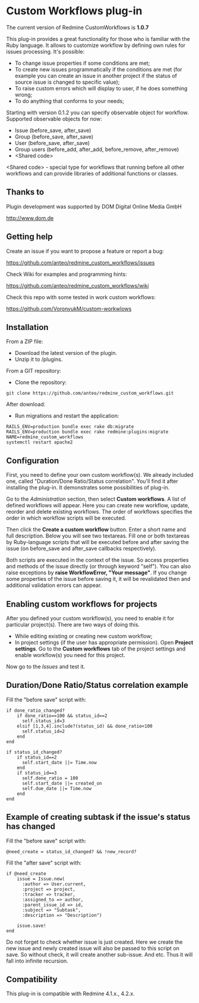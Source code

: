 Custom Workflows plug-in
========================

The current version of Redmine CustomWorkflows is **1.0.7**

This plug-in provides a great functionality for those who is familiar with the Ruby language.
It allows to customize workflow by defining own rules for issues processing. It's possible:
* To change issue properties if some conditions are met;
* To create new issues programmatically if the conditions are met (for example you can create an issue in another project if the status of source issue is changed to specific value);
* To raise custom errors which will display to user, if he does something wrong;
* To do anything that conforms to your needs;

Starting with version 0.1.2 you can specify observable object for workflow. Supported observable objects for now:
* Issue (before_save, after_save)
* Group (before_save, after_save)
* User (before_save, after_save)
* Group users (before_add, after_add, before_remove, after_remove)
* \<Shared code\>

\<Shared code\> - special type for workflows that running before all other workflows and can provide libraries of additional functions or classes.

Thanks to
---------

Plugin development was supported by DOM Digital Online Media GmbH

http://www.dom.de

Getting help
------------

Create an issue if you want to propose a feature or report a bug:

https://github.com/anteo/redmine_custom_workflows/issues

Check Wiki for examples and programming hints:

https://github.com/anteo/redmine_custom_workflows/wiki

Check this repo with some tested in work custom workflows:

https://github.com/VoronyukM/custom-workwlows

Installation
------------

From a ZIP file:

* Download the latest version of the plugin.
* Unzip it to /plugins.

From a GIT repository:

* Clone  the repository:

```
git clone https://github.com/anteo/redmine_custom_workflows.git
```

After download:

* Run migrations and restart the application:

```
RAILS_ENV=production bundle exec rake db:migrate
RAILS_ENV=production bundle exec rake redmine:plugins:migrate NAME=redmine_custom_workflows
systemctl restart apache2
```

Configuration
-------------

First, you need to define your own custom workflow(s). We already included one, called "Duration/Done Ratio/Status correlation". You'll find it after installing the plug-in. It demonstrates some possibilities of plug-in.

Go to the *Administration* section, then select <b>Custom workflows</b>. A list of defined workflows will appear. Here you can create new workflow, update, reorder and delete existing workflows. The order of workflows specifies the order in which workflow scripts will be executed.

Then click the <b>Create a custom workflow</b> button. Enter a short name and full description. Below you will see two textareas. Fill one or both textareas by Ruby-language scripts that will be executed before and after saving the issue (on before_save and after_save callbacks respectively).

Both scripts are executed in the context of the issue. So access properties and methods of the issue directly (or through keyword "self"). You can also raise exceptions by <b>raise WorkflowError, "Your message"</b>. If you change some properties of the issue before saving it, it will be revalidated then and additional validation errors can appear.

Enabling custom workflows for projects
-------------------------------

After you defined your custom workflow(s), you need to enable it for particular project(s). There are two ways of doing this.
* While editing existing or creating new custom workflow;
* In project settings (if the user has appropriate permission). Open <b>Project settings</b>. Go to the <b>Custom workflows</b> tab of the project settings and enable workflow(s) you need for this project.

Now go to the *Issues* and test it.

Duration/Done Ratio/Status correlation example
----------------------------------------------

Fill the "before save" script with:

    if done_ratio_changed?
        if done_ratio==100 && status_id==2
          self.status_id=3
        elsif [1,3,4].include?(status_id) && done_ratio<100
          self.status_id=2
        end
    end
    
    if status_id_changed?
        if status_id==2
          self.start_date ||= Time.now
        end
        if status_id==3
          self.done_ratio = 100
          self.start_date ||= created_on
          self.due_date ||= Time.now
        end
    end

Example of creating subtask if the issue's status has changed
-------------------------------------------------------------

Fill the "before save" script with:

    @need_create = status_id_changed? && !new_record?

Fill the "after save" script with:

    if @need_create
        issue = Issue.new(
          :author => User.current,
          :project => project,
          :tracker => tracker,
          :assigned_to => author,
          :parent_issue_id => id,
          :subject => "Subtask",
          :description => "Description")
        
        issue.save!
    end

Do not forget to check whether issue is just created. Here we create the new issue and newly created issue will also be passed to this script on save. So without check, it will create another sub-issue. And etc. Thus it will fall into infinite recursion.

Compatibility
-------------

This plug-in is compatible with Redmine 4.1.x., 4.2.x.
